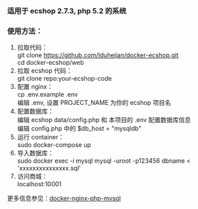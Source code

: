 ### 适用于 ecshop 2.7.3, php 5.2 的系统
### 使用方法：  

1. 拉取代码：  
git clone https://github.com/lduhejian/docker-ecshop.git  
cd docker-ecshop/web  
2. 拉取 ecshop 代码：  
git clone repo:your-ecshop-code  
3. 配置 nginx：  
cp .env.example .env  
编辑 .env, 设置 PROJECT_NAME 为你的 ecshop 项目名
4. 配置数据库：  
编辑 ecshop data/config.php 和 本项目的 .env 配置数据库信息  
编辑 config.php 中的 $db_host = "mysqldb"  
5. 运行 container：  
sudo docker-compose up
6. 导入数据库：  
sudo docker exec -i mysql mysql -uroot -p123456 dbname < 'xxxxxxxxxxxxxxx.sql'
7. 访问商城：  
localhost:10001

更多信息参见：[docker-nginx-php-mysql](https://github.com/nanoninja/docker-nginx-php-mysql)
